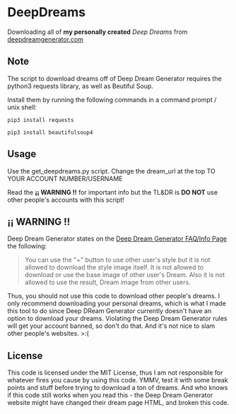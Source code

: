# DeepDreams
Downloading all of **my personally created** *Deep Dreams* from [deepdreamgenerator.com](https://deepdreamgenerator.com)

## Note
The script to download dreams off of Deep Dream Generator requires the python3 requests library, as well as Beutiful Soup.

Install them by running the following commands in a command prompt / unix shell:

``pip3 install requests``

``pip3 install beautifulsoup4``

## Usage
Use the get_deepdreams.py script. Change the dream_url at the top TO YOUR ACCOUNT NUMBER/USERNAME

Read the **¡¡ WARNING !!** for important info but the TL&DR is **DO NOT** use other people's accounts with this script!

## ¡¡ WARNING !!
Deep Dream Generator states on the [Deep Dream Generator FAQ/Info Page](https://deepdreamgenerator.com/info) the following:

> You can use the "+" button to use other user's style but it is not allowed to download the style image itself. It is not allowed to download or use the base image of other user's Dream. Also it is not allowed to use the result, Dream image from other users.

Thus, you should not use this code to download other people's dreams. I only recommend downloading your personal dreams, which is what I made this tool to do since Deep DReam Generator currently doesn't have an option to download your dreams. Violating the Deep Dream Generator rules will get your account banned, so don't do that. And it's not nice to slam other people's websites. >:(

## License
This code is licensed under the MIT License, thus I am not responsible for whatever fires you cause by using this code. YMMV, test it with some break points and stuff before trying to download a ton of dreams. And who knows if this code still works when you read this - the Deep Dream Generator website might have changed their dream page HTML, and broken this code.